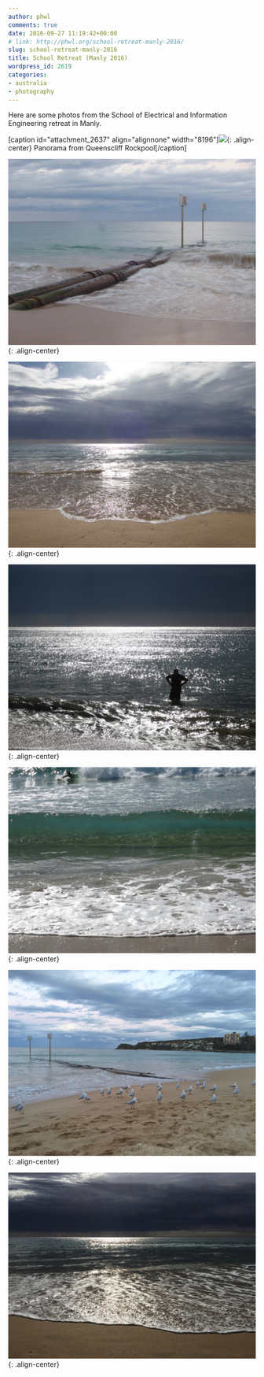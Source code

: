 ```yaml
---
author: phwl
comments: true
date: 2016-09-27 11:19:42+00:00
# link: http://phwl.org/school-retreat-manly-2016/
slug: school-retreat-manly-2016
title: School Retreat (Manly 2016)
wordpress_id: 2619
categories:
- australia
- photography
---
```


Here are some photos from the School of Electrical and Information Engineering retreat in Manly.

[caption id="attachment_2637" align="alignnone" width="8196"]![](/assets/images/2016/09/queencliffpano.jpg){: .align-center} Panorama from Queenscliff Rockpool[/caption]

<!-- more -->

![](/assets/images/2016/09/IMG_3647.jpg){: .align-center}

![](/assets/images/2016/09/IMG_3659.jpg){: .align-center}

![](/assets/images/2016/09/IMG_3673.jpg){: .align-center}

![](/assets/images/2016/09/IMG_3681.jpg){: .align-center}

![](/assets/images/2016/09/IMG_8119.jpg){: .align-center}


![](/assets/images/2016/09/IMG_8131.jpg){: .align-center}
